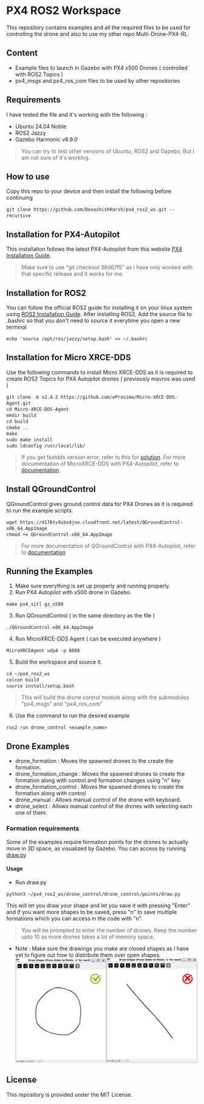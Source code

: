 # PX4 ROS2 Workspace
This repository contains examples and all the required files to be used for controlling the drone and also to use my other repo Multi-Drone-PX4-RL. 

## Content
- Example files to launch in Gazebo with PX4 x500 Drones ( controlled with ROS2 Topics )
- px4_msgs and px4_ros_com files to be used by other repositories

## Requirements
I have tested the file and it's working with the following :
- Ubuntu 24.04 Noble
- ROS2 Jazzy
- Gazebo Harmonic v8.9.0
> You can try to test other versions of Ubuntu, ROS2 and Gazebo, But I am not sure of it's working.

## How to use 
Copy this repo to your device and then install the following before continuing
```
git clone https://github.com/DevashishHarsh/px4_ros2_ws.git --recursive
```

## Installation for PX4-Autopilot
This installation follows the latest PX4-Autopilot from this website [PX4 Installation Guide](https://docs.px4.io/main/en/dev_setup/building_px4).
> Make sure to use "git checkout 38d67f5" as I have only worked with that specific release and it works for me.

## Installation for ROS2
You can follow the official ROS2 guide for installing it on your linux system using [ROS2 Installation Guide](https://docs.ros.org/en/jazzy/Installation.html).
After installing ROS2, Add the source file to .bashrc so that you don't need to source it everytime you open a new terminal
```
echo 'source /opt/ros/jazzy/setup.bash' >> ~/.bashrc
```

## Installation for Micro XRCE-DDS
Use the following commands to install Micro XRCE-DDS as it is required to create ROS2 Topics for PX4 Autopilot drones ( previously mavros was used )
```
git clone -b v2.4.2 https://github.com/eProsima/Micro-XRCE-DDS-Agent.git
cd Micro-XRCE-DDS-Agent
mkdir build
cd build
cmake ..
make
sudo make install
sudo ldconfig /usr/local/lib/
```
> If you get fastdds version error, refer to this for [solution](https://github.com/PX4/PX4-Autopilot/issues/24477).
> For more documentation of MicroXRCE-DDS with PX4-Autopilot, refer to [documentation](https://docs.px4.io/main/en/middleware/uxrce_dds.html#starting-the-agent).

## Install QGroundControl
QGroundControl gives ground control data for PX4 Drones as it is required to run the example scripts.
```
wget https://d176tv9ibo4jno.cloudfront.net/latest/QGroundControl-x86_64.AppImage
chmod +x QGroundControl-x86_64.AppImage
```
>  For more documentation of QGroundControl with PX4-Autopilot, refer to [documentation](https://docs.px4.io/main/en/getting_started/px4_basic_concepts.html#qgc)

## Running the Examples
1. Make sure everything is set up properly and running properly.
2. Run PX4 Autopilot with x500 drone in Gazebo.
```
make px4_sitl gz_x500
```
3. Run QGroundControl ( in the same directory as the file )
```
./QGroundControl-x86_64.AppImage
```
4. Run MicroXRCE-DDS Agent ( can be executed anywhere )
```
MicroXRCEAgent udp4 -p 8888
```
5. Build the workspace and source it.
```
cd ~/px4_ros2_ws
colcon build
source install/setup.bash
```
> This will build the drone control module along with the submodules "px4_msgs" and "px4_ros_com"
6. Use the command to run the desired example
```
ros2 run drone_control <example_name>
```
## Drone Examples
- drone_formation : Moves the spawned drones to the create the formation.
- drone_formation_change : Moves the spawned drones to create the formation along with control and formation changes using "n" key.
- drone_formation_control : Moves the spawned drones to create the formation along with control
- drone_manual : Allows manual control of the drone with keyboard.
- drone_select : Allows manual control of the drones with selecting each one of them.
  
### Formation requirements
Some of the examples require formation points for the drones to actually move in 3D space, as visualized by Gazebo. You can access by running [draw.py](drone_control/drone_control/points/draw.py)
#### Usage 
- Run draw.py
```
python3 ~/px4_ros2_ws/drone_control/drone_control/points/draw.py
```
This will let you draw your shape and let you save it with pressing "Enter" and if you want more shapes to be saved, press "n" to save multiple formations which you can access in the code with "n".
> You will be prompted to enter the number of drones. Keep the number upto 10 as more drones takes a lot of memory space.
- Note : Make sure the drawings you make are closed shapes as I have yet to figure out how to distribute them over open shapes.
![RightWrong](assets/rightwrong.png)

## License
This repository is provided under the MIT License.



